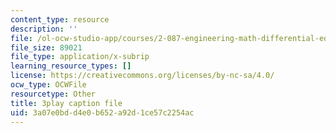 ```yaml
---
content_type: resource
description: ''
file: /ol-ocw-studio-app/courses/2-087-engineering-math-differential-equations-and-linear-algebra-fall-2014/3a07e0bdd4e0b652a92d1ce57c2254ac_Gp94Hph_-BU.srt
file_size: 89021
file_type: application/x-subrip
learning_resource_types: []
license: https://creativecommons.org/licenses/by-nc-sa/4.0/
ocw_type: OCWFile
resourcetype: Other
title: 3play caption file
uid: 3a07e0bd-d4e0-b652-a92d-1ce57c2254ac
---
```

